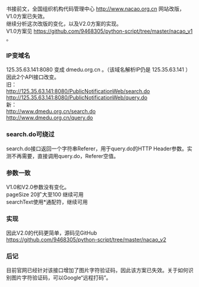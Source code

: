 书接前文，全国组织机构代码管理中心 http://www.nacao.org.cn 网站改版，V1.0方案已失效。  
继续分析这次改版的变化，以及V2.0方案的实现。  
V1.0方案见 https://github.com/9468305/python-script/tree/master/nacao_v1 。
### IP变域名
125.35.63.141:8080 变成 dmedu.org.cn 。（该域名解析IP仍是 125.35.63.141 ）因此2个API接口改变。  
旧：  
http://125.35.63.141:8080/PublicNotificationWeb/search.do  
http://125.35.63.141:8080/PublicNotificationWeb/query.do  
新：  
http://www.dmedu.org.cn/search.do  
http://www.dmedu.org.cn/query.do  

### search.do可绕过
search.do接口返回一个字符串Referer，用于query.do的HTTP Header参数。实测不再需要，直接调用query.do，Referer空值。  

### 参数一致
V1.0和V2.0参数没有变化。  
pageSize 20扩大至100 继续可用  
searchText使用*通配符，继续可用  

### 实现
因此V2.0的代码更简单，源码见GitHub  
https://github.com/9468305/python-script/tree/master/nacao_v2  

### 后记
目前官网已经针对该接口增加了图片字符验证码，因此该方案已失效。关于如何识别图片字符验证码，可以Google“远程打码”。  
